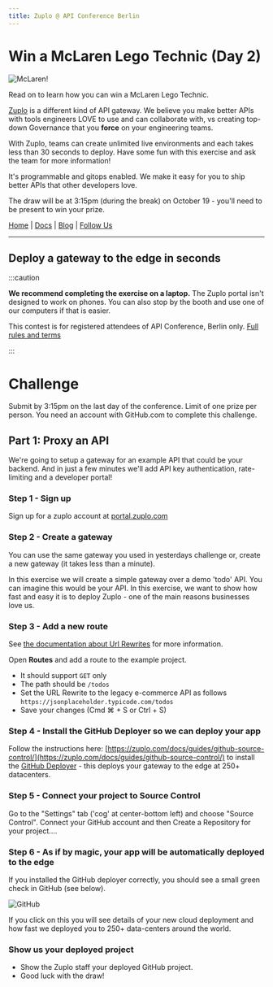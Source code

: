 ```yaml
---
title: Zuplo @ API Conference Berlin
---
```


# Win a McLaren Lego Technic (Day 2)

![McLaren!](./mclaren.png)

Read on to learn how you can win a McLaren Lego Technic.

[Zuplo](https://zuplo.com) is a different kind of API gateway. We believe you make better APIs with tools engineers LOVE to use and can collaborate with, vs creating top-down Governance that you **force** on your engineering teams.

With Zuplo, teams can create unlimited live environments and each takes less than 30 seconds to deploy. Have some fun with this exercise and ask the team for more information!

It's programmable and gitops enabled. We make it easy for you to ship better APIs that other developers love.

The draw will be at 3:15pm (during the break) on October 19 - you'll need to be present to win your prize.

[Home](https://zuplo.com) | [Docs](/docs) | [Blog](/blog) | [Follow Us](https://twitter.com/zuplo)

---

## Deploy a gateway to the edge in seconds

:::caution

**We recommend completing the exercise on a laptop.** The Zuplo portal isn't designed to work on phones. You can also stop by the booth and use one of our computers if that is easier.

This contest is for registered attendees of API Conference, Berlin only.
[Full rules and terms](./conference-prize-terms.md)

:::

# Challenge

Submit by 3:15pm on the last day of the conference. Limit of one prize per person. You need an account with GitHub.com to complete this challenge.

## Part 1: Proxy an API

We're going to setup a gateway for an example API that could be your backend. And in just a few minutes we'll add API key authentication, rate-limiting and a developer portal!

### Step 1 - Sign up

Sign up for a zuplo account at [portal.zuplo.com](https://portal.zuplo.com)

### Step 2 - Create a gateway

You can use the same gateway you used in yesterdays challenge or, create a new gateway (it takes less than a minute).

In this exercise we will create a simple gateway over a demo 'todo' API. You can imagine this would be your API. In this exercise, we want to show how fast and easy it is to deploy Zuplo - one of the main reasons businesses love us.

### Step 3 - Add a new route

See [the documentation about Url Rewrites](../handlers/url-rewrite.md) for more information.

Open **Routes** and add a route to the example project.

- It should support `GET` only
- The path should be `/todos`
- Set the URL Rewrite to the legacy e-commerce API as follows
  `https://jsonplaceholder.typicode.com/todos`
- Save your changes (Cmd ⌘ + S or Ctrl + S)

### Step 4 - Install the GitHub Deployer so we can deploy your app

Follow the instructions here: [https://zuplo.com/docs/guides/github-source-control/](https://zuplo.com/docs/guides/github-source-control/) to install the [GitHub Deployer](https://github.com/apps/zuplo/installations/new) - this deploys your gateway to the edge at 250+ datacenters.

### Step 5 - Connect your project to Source Control

Go to the "Settings" tab ('cog' at center-bottom left) and choose "Source Control". Connect your GitHub account and then Create a Repository for your project....

### Step 6 - As if by magic, your app will be automatically deployed to the edge

If you installed the GitHub deployer correctly, you should see a small green check in GitHub (see below).

![GitHub](./github.png)

If you click on this you will see details of your new cloud deployment and how fast we deployed you to 250+ data-centers around the world.

### Show us your deployed project

- Show the Zuplo staff your deployed GitHub project.
- Good luck with the draw!
